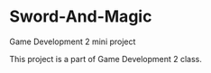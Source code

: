 # Sword-And-Magic
Game Development 2 mini project

This project is a part of Game Development 2 class.
